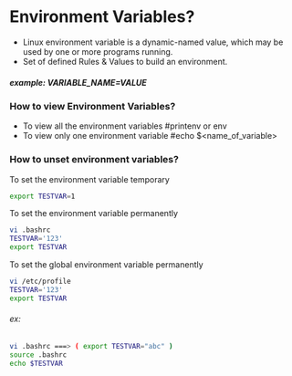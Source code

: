 # Environment Variables?

* Linux environment variable is a dynamic-named value, which may be used by one or more programs running.
* Set of defined Rules & Values to build an environment.
##### example: VARIABLE_NAME=VALUE

### How to view Environment Variables?
* To view all the environment variables
 #printenv or env
* To view only one environment variable
#echo $<name_of_variable>

### How to unset environment variables?

To set the environment variable temporary
```bash
export TESTVAR=1
```
To set the environment variable permanently 
```bash
vi .bashrc
TESTVAR='123'
export TESTVAR  
```
To set the global environment variable  permanently 
```bash
vi /etc/profile 
TESTVAR='123'
export TESTVAR
```
###### ex:
```bash
vi .bashrc ===> ( export TESTVAR="abc" )
source .bashrc
echo $TESTVAR
```
